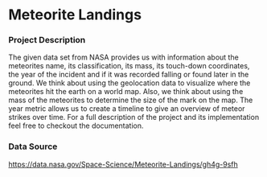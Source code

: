# Meteorite Landings

### Project Description ###
The given data set from NASA provides us with information about the meteorites name, its classification, its mass, its touch-down coordinates, the year of the incident and if it was recorded falling or found later in the ground. We think about using the geolocation data to visualize where the meteorites hit the earth on a world map. Also, we think about using the mass of the meteorites to determine the size of the mark on the map. The year metric allows us to create a timeline to give an overview of meteor strikes over time.
For a full description of the project and its implementation feel free to checkout the documentation. 

### Data Source ###
https://data.nasa.gov/Space-Science/Meteorite-Landings/gh4g-9sfh



